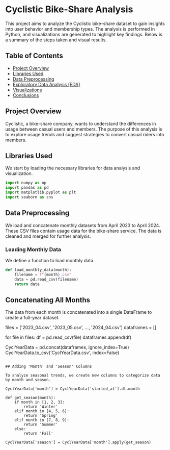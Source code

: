 # Cyclistic Bike-Share Analysis

This project aims to analyze the Cyclistic bike-share dataset to gain insights into user behavior and membership types. The analysis is performed in Python, and visualizations are generated to highlight key findings. Below is a summary of the steps taken and visual results.

## Table of Contents

- [Project Overview](#project-overview)
- [Libraries Used](#libraries-used)
- [Data Preprocessing](#data-preprocessing)
- [Exploratory Data Analysis (EDA)](#exploratory-data-analysis-eda)
- [Visualizations](#visualizations)
- [Conclusions](#conclusions)

## Project Overview

Cyclistic, a bike-share company, wants to understand the differences in usage between casual users and members. The purpose of this analysis is to explore usage trends and suggest strategies to convert casual riders into members.

## Libraries Used

We start by loading the necessary libraries for data analysis and visualization.

```python
import numpy as np
import pandas as pd
import matplotlib.pyplot as plt
import seaborn as sns
```


## Data Preprocessing

We load and concatenate monthly datasets from April 2023 to April 2024. These CSV files contain usage data for the bike-share service. The data is cleaned and merged for further analysis.

### Loading Monthly Data

We define a function to load monthly data.

```python
def load_monthly_data(month):
    filename = f"{month}.csv"
    data = pd.read_csv(filename)
    return data
```
## Concatenating All Months

The data from each month is concatenated into a single DataFrame to create a full-year dataset.

files = ['2023_04.csv', '2023_05.csv', ..., '2024_04.csv']
dataframes = []

for file in files:
    df = pd.read_csv(file)
    dataframes.append(df)

CyclYearData = pd.concat(dataframes, ignore_index=True)
CyclYearData.to_csv('CyclYearData.csv', index=False)
```

## Adding 'Month' and 'Season' Columns

To analyze seasonal trends, we create new columns to categorize data by month and season.

CyclYearData['month'] = CyclYearData['started_at'].dt.month

def get_season(month):
    if month in [1, 2, 3]:
        return 'Winter'
    elif month in [4, 5, 6]:
        return 'Spring'
    elif month in [7, 8, 9]:
        return 'Summer'
    else:
        return 'Fall'

CyclYearData['season'] = CyclYearData['month'].apply(get_season)

```
